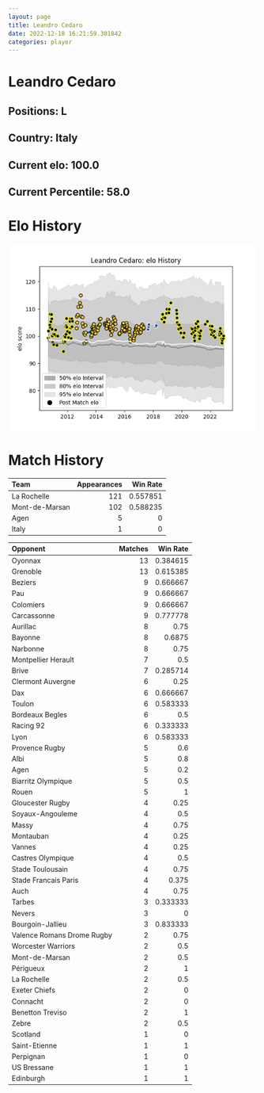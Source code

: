 ```yaml
---  
layout: page  
title: Leandro Cedaro  
date: 2022-12-18 16:21:59.301842  
categories: player  
---
```

# Leandro Cedaro

## Positions: L

## Country: Italy

## Current elo: 100.0

## Current Percentile: 58.0

# Elo History


![elo history](history_LeandroCedaro.png)
# Match History


| Team           |   Appearances |   Win Rate |
|:---------------|--------------:|-----------:|
| La Rochelle    |           121 |   0.557851 |
| Mont-de-Marsan |           102 |   0.588235 |
| Agen           |             5 |   0        |
| Italy          |             1 |   0        |

| Opponent                   |   Matches |   Win Rate |
|:---------------------------|----------:|-----------:|
| Oyonnax                    |        13 |   0.384615 |
| Grenoble                   |        13 |   0.615385 |
| Beziers                    |         9 |   0.666667 |
| Pau                        |         9 |   0.666667 |
| Colomiers                  |         9 |   0.666667 |
| Carcassonne                |         9 |   0.777778 |
| Aurillac                   |         8 |   0.75     |
| Bayonne                    |         8 |   0.6875   |
| Narbonne                   |         8 |   0.75     |
| Montpellier Herault        |         7 |   0.5      |
| Brive                      |         7 |   0.285714 |
| Clermont Auvergne          |         6 |   0.25     |
| Dax                        |         6 |   0.666667 |
| Toulon                     |         6 |   0.583333 |
| Bordeaux Begles            |         6 |   0.5      |
| Racing 92                  |         6 |   0.333333 |
| Lyon                       |         6 |   0.583333 |
| Provence Rugby             |         5 |   0.6      |
| Albi                       |         5 |   0.8      |
| Agen                       |         5 |   0.2      |
| Biarritz Olympique         |         5 |   0.5      |
| Rouen                      |         5 |   1        |
| Gloucester Rugby           |         4 |   0.25     |
| Soyaux-Angouleme           |         4 |   0.5      |
| Massy                      |         4 |   0.75     |
| Montauban                  |         4 |   0.25     |
| Vannes                     |         4 |   0.25     |
| Castres Olympique          |         4 |   0.5      |
| Stade Toulousain           |         4 |   0.75     |
| Stade Francais Paris       |         4 |   0.375    |
| Auch                       |         4 |   0.75     |
| Tarbes                     |         3 |   0.333333 |
| Nevers                     |         3 |   0        |
| Bourgoin-Jallieu           |         3 |   0.833333 |
| Valence Romans Drome Rugby |         2 |   0.75     |
| Worcester Warriors         |         2 |   0.5      |
| Mont-de-Marsan             |         2 |   0.5      |
| Périgueux                  |         2 |   1        |
| La Rochelle                |         2 |   0.5      |
| Exeter Chiefs              |         2 |   0        |
| Connacht                   |         2 |   0        |
| Benetton Treviso           |         2 |   1        |
| Zebre                      |         2 |   0.5      |
| Scotland                   |         1 |   0        |
| Saint-Etienne              |         1 |   1        |
| Perpignan                  |         1 |   0        |
| US Bressane                |         1 |   1        |
| Edinburgh                  |         1 |   1        |